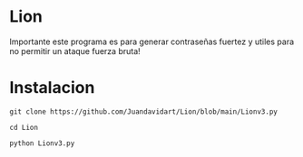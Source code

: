 # Lion
 
Importante este programa es para
generar contraseñas fuertez y utiles 
para no permitir un
ataque fuerza bruta!

# Instalacion

`git clone https://github.com/Juandavidart/Lion/blob/main/Lionv3.py`

`cd Lion`

`python Lionv3.py`
